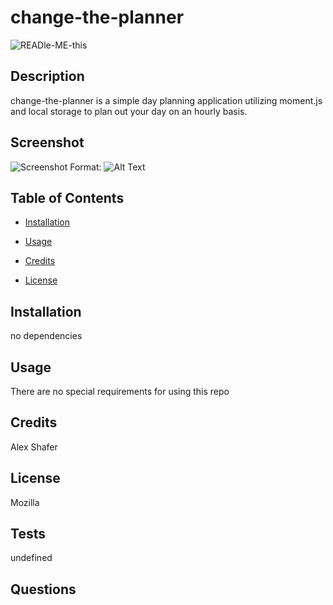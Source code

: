 # change-the-planner

![READle-ME-this](https://img.shields.io/github/last-commit/AlexShafer/change-the-planner)

## Description

change-the-planner is a simple day planning application utilizing moment.js and local storage to plan out your day on an hourly basis.

## Screenshot

![Screenshot](Screenshot.jpeg)
Format: ![Alt Text](url)

## Table of Contents

* [Installation](#installation)

* [Usage](#usage)

* [Credits](#credits)

* [License](#license)

## Installation

no dependencies

## Usage

There are no special requirements for using this repo

## Credits

Alex Shafer

## License

Mozilla

## Tests

undefined

## Questions

